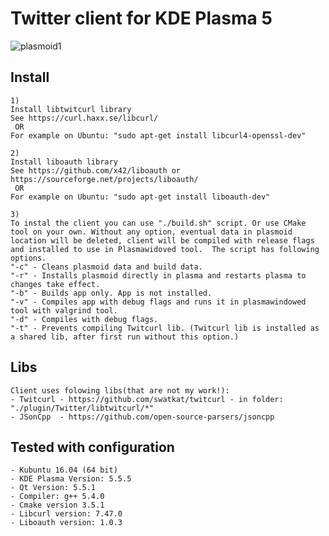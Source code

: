 # Twitter client for KDE Plasma 5
![plasmoid1](https://cloud.githubusercontent.com/assets/25787088/23183059/fd65f488-f87a-11e6-8e9a-e7297b43128f.png)

## Install
	1)
	Install libtwitcurl library
	See https://curl.haxx.se/libcurl/
	 OR
	For example on Ubuntu: "sudo apt-get install libcurl4-openssl-dev"

	2)
	Install liboauth library
	See https://github.com/x42/liboauth or https://sourceforge.net/projects/liboauth/
	 OR
	For example on Ubuntu: "sudo apt-get install liboauth-dev"

	3)
	To instal the client you can use "./build.sh" script. Or use CMake tool on your own. Without any option, eventual data in plasmoid location will be deleted, client will be compiled with release flags and installed to use in Plasmawidoved tool.  The script has following options.
	"-c" - Cleans plasmoid data and build data.
	"-r" - Installs plasmoid directly in plasma and restarts plasma to changes take effect.
	"-b" - Builds app only. App is not installed.
	"-v" - Compiles app with debug flags and runs it in plasmawindowed tool with valgrind tool.
	"-d" - Compiles with debug flags.
	"-t" - Prevents compiling Twitcurl lib. (Twitcurl lib is installed as a shared lib, after first run without this option.)

## Libs
	Client uses folowing libs(that are not my work!):
	- Twitcurl - https://github.com/swatkat/twitcurl - in folder: "./plugin/Twitter/libtwitcurl/*"
	- JSonCpp  - https://github.com/open-source-parsers/jsoncpp 

## Tested with configuration
	- Kubuntu 16.04 (64 bit)
	- KDE Plasma Version: 5.5.5 
	- Qt Version: 5.5.1
	- Compiler: g++ 5.4.0
	- Cmake version 3.5.1
	- Libcurl version: 7.47.0
	- Liboauth version: 1.0.3
